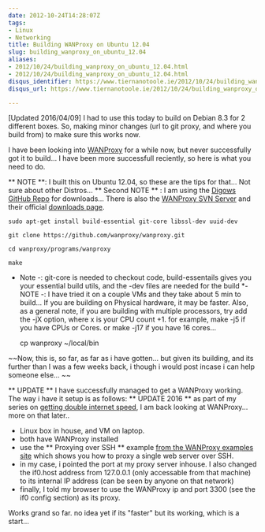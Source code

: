 ```yaml
---
date: 2012-10-24T14:28:07Z
tags:
- Linux
- Networking
title: Building WANProxy on Ubuntu 12.04
slug: building_wanproxy_on_ubuntu_12.04
aliases:
- 2012/10/24/building_wanproxy_on_ubuntu_12.04.html
- 2012/10/24/building_wanproxy_on_ubuntu_12.04.html
disqus_identifier: https://www.tiernanotoole.ie/2012/10/24/building_wanproxy_on_ubuntu_12.04.html
disqus_url: https://www.tiernanotoole.ie/2012/10/24/building_wanproxy_on_ubuntu_12.04.html

---
```

 
 
 
 
 
 
 
 

[Updated 2016/04/09] I had to use this today to build on Debian 8.3 for 2 different boxes. So, making minor changes (url to git proxy, and where you build from) to make sure this works now.

I have been looking into [WANProxy][1] for a while now, but never successfully got it to build... I have been more successfull reciently, so here is what you need to do.

** NOTE **: I built this on Ubuntu 12.04, so these are the tips for that... Not sure about other Distros...
** Second NOTE ** : I am using the [Digows GitHub Repo][2] for downloads... There is also the [WANProxy SVN Server][3] and their official [downloads page][4]. 

    sudo apt-get install build-essential git-core libssl-dev uuid-dev
    
    git clone https://github.com/wanproxy/wanproxy.git
    
    cd wanproxy/programs/wanproxy
    
    make


*  Note -: git-core is needed to checkout code, build-essentails gives you your essential build utils, and the -dev files are needed for the build
*- NOTE -: I have tried it on a couple VMs and they take about  5 min to build... If you are building on Physical hardware, it may be faster. Also, as a general note, if you are building with multiple processors, try add the -jX option, where x is your CPU count +1. for example, make -j5 if you have CPUs or Cores. or make -j17 if you have 16 cores... 

    cp wanproxy ~/local/bin 

~~Now, this is, so far, as far as i have gotten... but given its building, and its further than I was a few weeks back, i though i would post incase i can help someone else... ~~

** UPDATE ** I have successfully managed to get a WANProxy working. The way i have it setup is as follows:
** UPDATE 2016 ** as part of my series on [getting double internet speed][7], I am back looking at WANProxy... more on that later..

* Linux box in house, and VM on laptop.
* both have WANProxy installed
* use the ** Proxying over SSH ** example [from the WANProxy examples site][6] which shows you how to proxy a single web server over SSH. 
* in my case, i pointed the port at my proxy server inhouse. I also changed the if0.host address from 127.0.0.1 (only accessable from that machine) to its internal IP address (can be seen by anyone on that network)
* finally, I told my browser to use the WANProxy ip and port 3300 (see the if0 config section) as its proxy. 

Works grand so far. no idea yet if its "faster" but its working, which is a start...

[1]:http://www.wanproxy.org
[2]:http://github.com/diegows/wanproxy
[3]:http://wanproxy.org/svn/trunk
[4]:http://wanproxy.org/get.shtml
[5]:https://github.com/diegows/wanproxy/issues/1
[6]:http://wanproxy.org/examples.shtml
[7]:https://www.tiernanotoole.ie/tag/Projects/
